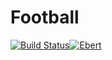 # Football
[![Build Status](https://travis-ci.org/mememori/football.svg?branch=master)](https://travis-ci.org/mememori/football)[![Ebert](https://ebertapp.io/github/mememori/football.svg)](https://ebertapp.io/github/mememori/football)
